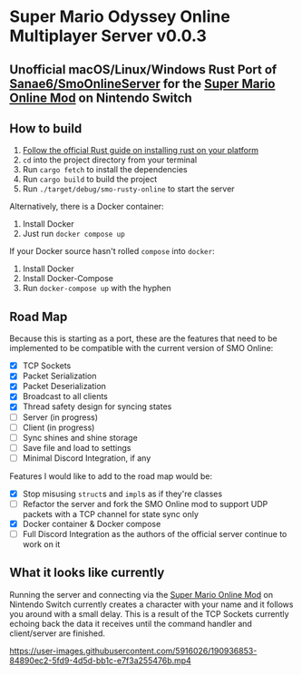 # Super Mario Odyssey Online Multiplayer Server v0.0.3

## Unofficial macOS/Linux/Windows Rust Port of [Sanae6/SmoOnlineServer](https://github.com/Sanae6/SmoOnlineServer) for the [Super Mario Online Mod](https://github.com/CraftyBoss/SuperMarioOdysseyOnline) on Nintendo Switch

## How to build

1. [Follow the official Rust guide on installing rust on your platform](https://www.rust-lang.org/tools/install)
1. `cd` into the project directory from your terminal
1. Run `cargo fetch` to install the dependencies
1. Run `cargo build` to build the project
1. Run `./target/debug/smo-rusty-online` to start the server

Alternatively, there is a Docker container:

1. Install Docker
1. Just run `docker compose up`

If your Docker source hasn't rolled `compose` into `docker`:

1. Install Docker
1. Install Docker-Compose
1. Run `docker-compose up` with the hyphen

## Road Map

Because this is starting as a port, these are the features that need to be implemented to be compatible with the current version of SMO Online:

- [x] TCP Sockets
- [x] Packet Serialization
- [x] Packet Deserialization
- [x] Broadcast to all clients
- [x] Thread safety design for syncing states
- [ ] Server (in progress)
- [ ] Client (in progress)
- [ ] Sync shines and shine storage
- [ ] Save file and load to settings
- [ ] Minimal Discord Integration, if any

Features I would like to add to the road map would be:

- [x] Stop misusing `struct`s and `impl`s as if they're classes
- [ ] Refactor the server and fork the SMO Online mod to support UDP packets with a TCP channel for state sync only
- [x] Docker container & Docker compose
- [ ] Full Discord Integration as the authors of the official server continue to work on it

## What it looks like currently

Running the server and connecting via the [Super Mario Online Mod](https://github.com/CraftyBoss/SuperMarioOdysseyOnline) on Nintendo Switch currently creates a character with your name and it follows you around with a small delay. This is a result of the TCP Sockets currently echoing back the data it receives until the command handler and client/server are finished.


https://user-images.githubusercontent.com/5916026/190936853-84890ec2-5fd9-4d5d-bb1c-e7f3a255476b.mp4

